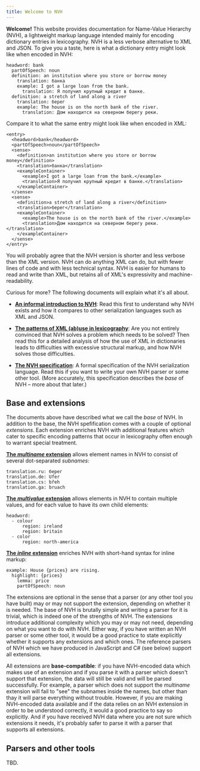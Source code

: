 ```yaml
---
title: Welcome to NVH
---
```


**Welcome!** This website provides documentation for Name-Value Hierarchy (NVH), a lightweight markup language intended mainly for encoding dictionary entries in lexicography. NVH is a less verbose alternative to XML and JSON. To give you a taste, here is what a dictionary entry might look like when encoded in NVH:

```
headword: bank
  partOfSpeech: noun
  definition: an institution where you store or borrow money
    translation: банка
    example: I got a large loan from the bank.
      translation: Я получил крупный кредит в банке.
  definition: a stretch of land along a river
    translation: берег
    example: The house is on the north bank of the river.
      translation: Дом находится на северном берегу реки.
```

Compare it to what the same entry might look like when encoded in XML:

```
<entry>
  <headword>bank</headword>
  <partOfSpeech>noun</partOfSpeech>
  <sense>
    <definition>an institution where you store or borrow money</definition>
    <translation>банка</translation>
    <exampleContainer>
      <example>I got a large loan from the bank.</example>
      <translation>Я получил крупный кредит в банке.</translation>
    </exampleContainer>
  </sense>
  <sense>
    <definition>a stretch of land along a river</definition>
    <translation>берег</translation>
    <exampleContainer>
      <example>The house is on the north bank of the river.</example>
      <translation>Дом находится на северном берегу реки.</translation>
    </exampleContainer>
  </sense>
</entry>
```

You will probably agree that the NVH version is shorter and less verbose than the XML version. NVH can do anything XML can do, but with fewer lines of code and with less technical syntax. NVH is easier for humans to read and write than XML, but retains all of XML's expressivity and machine-readability.

Curious for more? The following documents will explain what it's all about.

- **[An informal introduction to NVH](intro.md)**: Read this first to understand why NVH exists and how it compares to other serialization languages such as XML and JSON.

- **[The patterns of XML (ab)use in lexicography](patterns.md)**: Are you not entirely convinced that NVH solves a problem which needs to be solved? Then read this for a detailed analysis of how the use of XML in dictionaries leads to difficulties with excessive structural markup, and how NVH solves those difficulties.

- **[The NVH specification](spec.md)**: A formal specification of the NVH serialization language. Read this if you want to write your own NVH parser or some other tool. (More accurately, this specification describes the *base* of NVH – more about that later.)

## Base and extensions

The documents above have described what we call the *base* of NVH. In addition to the base, the NVH spefification comes with a couple of optional *extensions*. Each extension enriches NVH with additional features which cater to specific encoding patterns that occur in lexicography often enough to warrant special treatment.

 **[The *multiname* extension](multiname.md)** allows element names in NVH to consist of several dot-separated *subnames*:

```
translation.ru: берег
translation.de: Ufer
translation.cs: břeh
translation.ga: bruach
```

**[The *multivalue* extension](multivalue.md)** allows elements in NVH to contain multiple values, and for each value to have its own child elements:

```
headword:
  - colour
      region: ireland
      region: britain
  - color
      region: north-america
```

**[The *inline* extension](inline.md)** enriches NVH with short-hand syntax for inline markup:

```
example: House {prices} are rising.
  highlight: {prices}
    lemma: price
    partOfSpeech: noun
```

The extensions are optional in the sense that a parser (or any other tool you have built) may or may not support the extension, depending on whether it is needed. The base of NVH is brutally simple and writing a parser for it is trivial, which is indeed one of the strengths of NVH. The extensions introduce additional complexity which you may or may not need, depending on what you want to do with NVH. Either way, if you have written an NVH parser or some other tool, it would be a good practice to state explicitly whether it supports any extensions and which ones. The reference parsers of NVH which we have produced in JavaScript and C# (see below) support all extensions.

All extensions are **base-compatible**: if you have NVH-encoded data which makes use of an extension and if you parse it with a parser which doesn't support that extension, the data will still be valid and will be parsed successfully. For example, a parser which does not support the *multiname* extension will fail to "see" the subnames inside the names, but other than thay it will parse everything without trouble. However, if you are making NVH-encoded data available and if the data relies on an NVH extension in order to be understood correctly, it would a good practice to say so explicitly. And if you have received NVH data where you are not sure which extensions it needs, it's probably safer to parse it with a parser that supports all extensions.

## Parsers and other tools

TBD.
